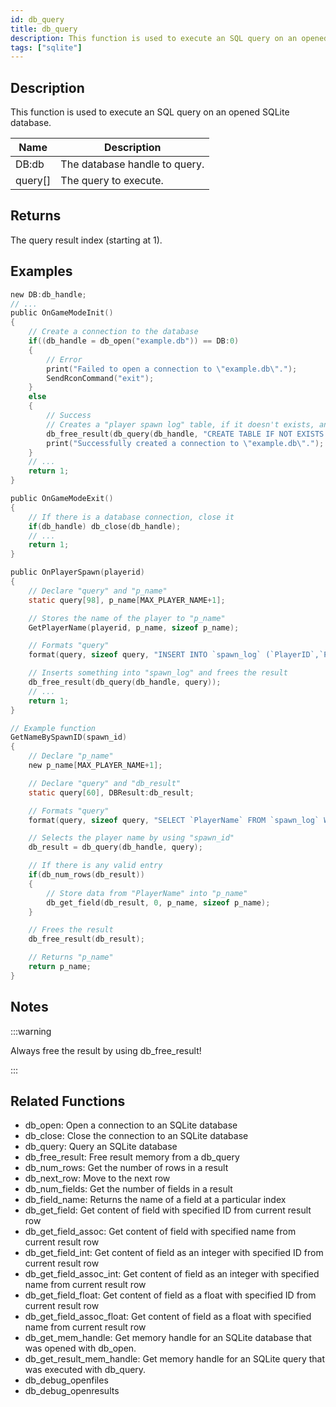 ```yaml
---
id: db_query
title: db_query
description: This function is used to execute an SQL query on an opened SQLite database.
tags: ["sqlite"]
---
```


## Description

This function is used to execute an SQL query on an opened SQLite database.

| Name    | Description                   |
| ------- | ----------------------------- |
| DB:db   | The database handle to query. |
| query[] | The query to execute.         |

## Returns

The query result index (starting at 1).

## Examples

```c
new DB:db_handle;
// ...
public OnGameModeInit()
{
	// Create a connection to the database
	if((db_handle = db_open("example.db")) == DB:0)
	{
		// Error
		print("Failed to open a connection to \"example.db\".");
		SendRconCommand("exit");
	}
	else
	{
		// Success
		// Creates a "player spawn log" table, if it doesn't exists, and frees the result
		db_free_result(db_query(db_handle, "CREATE TABLE IF NOT EXISTS `spawn_log`(`ID` INTEGER PRIMARY KEY AUTOINCREMENT,`PlayerID` INTEGER NOT NULL,`PlayerName` VARCHAR(24) NOT NULL)"));
		print("Successfully created a connection to \"example.db\".");
	}
	// ...
	return 1;
}

public OnGameModeExit()
{
	// If there is a database connection, close it
	if(db_handle) db_close(db_handle);
	// ...
	return 1;
}

public OnPlayerSpawn(playerid)
{
	// Declare "query" and "p_name"
	static query[98], p_name[MAX_PLAYER_NAME+1];

	// Stores the name of the player to "p_name"
	GetPlayerName(playerid, p_name, sizeof p_name);

	// Formats "query"
	format(query, sizeof query, "INSERT INTO `spawn_log` (`PlayerID`,`PlayerName`) VALUES (%d,'%s')", playerid, p_name);

	// Inserts something into "spawn_log" and frees the result
	db_free_result(db_query(db_handle, query));
	// ...
	return 1;
}

// Example function
GetNameBySpawnID(spawn_id)
{
	// Declare "p_name"
	new p_name[MAX_PLAYER_NAME+1];

	// Declare "query" and "db_result"
	static query[60], DBResult:db_result;

	// Formats "query"
	format(query, sizeof query, "SELECT `PlayerName` FROM `spawn_log` WHERE `ID`=%d", spawn_id);

	// Selects the player name by using "spawn_id"
	db_result = db_query(db_handle, query);

	// If there is any valid entry
	if(db_num_rows(db_result))
	{
		// Store data from "PlayerName" into "p_name"
		db_get_field(db_result, 0, p_name, sizeof p_name);
	}

	// Frees the result
	db_free_result(db_result);

	// Returns "p_name"
	return p_name;
}
```

## Notes

:::warning

Always free the result by using db_free_result!

:::

## Related Functions

- db_open: Open a connection to an SQLite database
- db_close: Close the connection to an SQLite database
- db_query: Query an SQLite database
- db_free_result: Free result memory from a db_query
- db_num_rows: Get the number of rows in a result
- db_next_row: Move to the next row
- db_num_fields: Get the number of fields in a result
- db_field_name: Returns the name of a field at a particular index
- db_get_field: Get content of field with specified ID from current result row
- db_get_field_assoc: Get content of field with specified name from current result row
- db_get_field_int: Get content of field as an integer with specified ID from current result row
- db_get_field_assoc_int: Get content of field as an integer with specified name from current result row
- db_get_field_float: Get content of field as a float with specified ID from current result row
- db_get_field_assoc_float: Get content of field as a float with specified name from current result row
- db_get_mem_handle: Get memory handle for an SQLite database that was opened with db_open.
- db_get_result_mem_handle: Get memory handle for an SQLite query that was executed with db_query.
- db_debug_openfiles
- db_debug_openresults
